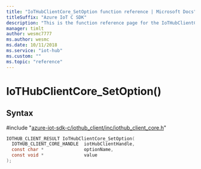```yaml
---                             
title: "IoTHubClientCore_SetOption function reference | Microsoft Docs" 
titleSuffix: "Azure IoT C SDK"            
description: "This is the function reference page for the IoTHubClientCore_SetOption() function in the Azure IoT C SDK. This SDK is used with Azure IoT Hub and Azure IoT Hub Device Provisioning Service"            
manager: timlt                 
author: wesmc7777              
ms.author: wesmc               
ms.date: 10/11/2018                    
ms.service: "iot-hub"             
ms.custom: ""                
ms.topic: "reference"        
---                            
```


# IoTHubClientCore_SetOption()

## Syntax

\#include "[azure-iot-sdk-c/iothub_client/inc/iothub_client_core.h](../iothub-client-core-h.md)"  
```C
IOTHUB_CLIENT_RESULT IoTHubClientCore_SetOption(
  IOTHUB_CLIENT_CORE_HANDLE  iotHubClientHandle,
  const char *               optionName,
  const void *               value
);
```

